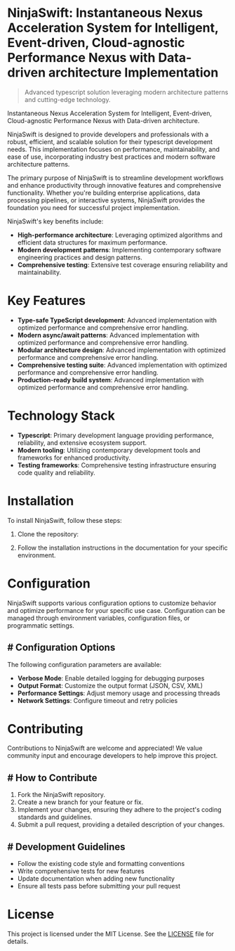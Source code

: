 <!-- fallback_NinjaSwift_20250805183815_75927 -->

# NinjaSwift: Instantaneous Nexus Acceleration System for Intelligent, Event-driven, Cloud-agnostic Performance Nexus with Data-driven architecture Implementation
> Advanced typescript solution leveraging modern architecture patterns and cutting-edge technology.

Instantaneous Nexus Acceleration System for Intelligent, Event-driven, Cloud-agnostic Performance Nexus with Data-driven architecture.

NinjaSwift is designed to provide developers and professionals with a robust, efficient, and scalable solution for their typescript development needs. This implementation focuses on performance, maintainability, and ease of use, incorporating industry best practices and modern software architecture patterns.

The primary purpose of NinjaSwift is to streamline development workflows and enhance productivity through innovative features and comprehensive functionality. Whether you're building enterprise applications, data processing pipelines, or interactive systems, NinjaSwift provides the foundation you need for successful project implementation.

NinjaSwift's key benefits include:

* **High-performance architecture**: Leveraging optimized algorithms and efficient data structures for maximum performance.
* **Modern development patterns**: Implementing contemporary software engineering practices and design patterns.
* **Comprehensive testing**: Extensive test coverage ensuring reliability and maintainability.

# Key Features

* **Type-safe TypeScript development**: Advanced implementation with optimized performance and comprehensive error handling.
* **Modern async/await patterns**: Advanced implementation with optimized performance and comprehensive error handling.
* **Modular architecture design**: Advanced implementation with optimized performance and comprehensive error handling.
* **Comprehensive testing suite**: Advanced implementation with optimized performance and comprehensive error handling.
* **Production-ready build system**: Advanced implementation with optimized performance and comprehensive error handling.

# Technology Stack

* **Typescript**: Primary development language providing performance, reliability, and extensive ecosystem support.
* **Modern tooling**: Utilizing contemporary development tools and frameworks for enhanced productivity.
* **Testing frameworks**: Comprehensive testing infrastructure ensuring code quality and reliability.

# Installation

To install NinjaSwift, follow these steps:

1. Clone the repository:


2. Follow the installation instructions in the documentation for your specific environment.

# Configuration

NinjaSwift supports various configuration options to customize behavior and optimize performance for your specific use case. Configuration can be managed through environment variables, configuration files, or programmatic settings.

## # Configuration Options

The following configuration parameters are available:

* **Verbose Mode**: Enable detailed logging for debugging purposes
* **Output Format**: Customize the output format (JSON, CSV, XML)
* **Performance Settings**: Adjust memory usage and processing threads
* **Network Settings**: Configure timeout and retry policies

# Contributing

Contributions to NinjaSwift are welcome and appreciated! We value community input and encourage developers to help improve this project.

## # How to Contribute

1. Fork the NinjaSwift repository.
2. Create a new branch for your feature or fix.
3. Implement your changes, ensuring they adhere to the project's coding standards and guidelines.
4. Submit a pull request, providing a detailed description of your changes.

## # Development Guidelines

* Follow the existing code style and formatting conventions
* Write comprehensive tests for new features
* Update documentation when adding new functionality
* Ensure all tests pass before submitting your pull request

# License

This project is licensed under the MIT License. See the [LICENSE](https://github.com/QOZU/NinjaSwift/blob/main/LICENSE) file for details.
